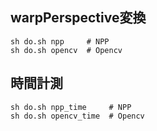 
## warpPerspective変換

```shell
sh do.sh npp     # NPP
sh do.sh opencv  # Opencv
```

## 時間計測

```shell
sh do.sh npp_time     # NPP
sh do.sh opencv_time  # Opencv
```
